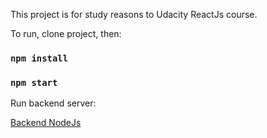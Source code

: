 This project is for study reasons to Udacity ReactJs course.

To run, clone project, then:

### `npm install`

### `npm start`

Run backend server:

[Backend NodeJs](https://github.com/udacity/reactnd-project-readable-starter/blob/master/api-server/README.md)